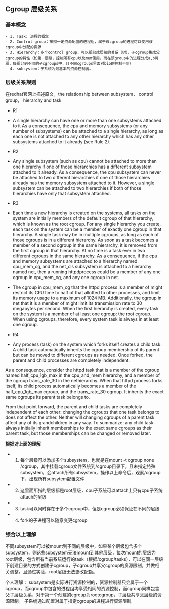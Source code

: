 ## Cgroup 层级关系 ##

### 基本概念 ###
    - 1. Task: 进程的概念
    - 2. Control group：按照一定资源配置的进程组，属于该cgroup的进程可以使用该cgroup中分配的资源
    - 3. Hierarchy：多个control group，可以组织成层级的关系（树），子cgroup集成父cgroup的特性（如第一层级，控制所有cpu以及mem使用，而在该group中的进程分成a,b两组，每组分到不同的子cgroups中，且不同cgroups里面对bio的控制不同）
    - 4. subsystem：子系统为最基本的资源控制器。

### 层级关系规则 ###

在redhat官网上描述原文，the relationship between subsystem， control group， hierarchy and task

- R1

- A single hierarchy can have one or more than one subsystems attached to it
As a consequence, the cpu and memory subsystems (or any number of subsystems) can be attached to a single hierarchy, as long as each one is not attached to any other hierarchy which has any other subsystems attached to it already (see Rule 2).

- R2

- Any single subsystem (such as cpu) cannot be attached to more than one hierarchy if one of those hierarchies has a different subsystem attached to it already.
As a consequence, the cpu subsystem can never be attached to two different hierarchies if one of those hierarchies already has the memory subsystem attached to it. However, a single subsystem can be attached to two hierarchies if both of those hierarchies have only that subsystem attached.

- R3

- Each time a new hierarchy is created on the systems, all tasks on the system are initially members of the default cgroup of that hierarchy, which is known as the root cgroup. For any single hierarchy you create, each task on the system can be a member of exactly one cgroup in that hierarchy. A single task may be in multiple cgroups, as long as each of those cgroups is in a different hierarchy. As soon as a task becomes a member of a second cgroup in the same hierarchy, it is removed from the first cgroup in that hierarchy. At no time is a task ever in two different cgroups in the same hierarchy.
As a consequence, if the cpu and memory subsystems are attached to a hierarchy named cpu_mem_cg, and the net_cls subsystem is attached to a hierarchy named net, then a running httpdprocess could be a member of any one cgroup in cpu_mem_cg, and any one cgroup in net.

- The cgroup in cpu_mem_cg that the httpd process is a member of might restrict its CPU time to half of that allotted to other processes, and limit its memory usage to a maximum of 1024 MB. Additionally, the cgroup in net that it is a member of might limit its transmission rate to 30 megabytes per second.
When the first hierarchy is created, every task on the system is a member of at least one cgroup: the root cgroup. When using cgroups, therefore, every system task is always in at least one cgroup.

- R4

- Any process (task) on the system which forks itself creates a child task. A child task automatically inherits the cgroup membership of its parent but can be moved to different cgroups as needed. Once forked, the parent and child processes are completely independent.

As a consequence, consider the httpd task that is a member of the cgroup named half_cpu_1gb_max in the cpu_and_mem hierarchy, and a member of the cgroup trans_rate_30 in the nethierarchy. When that httpd process forks itself, its child process automatically becomes a member of the half_cpu_1gb_max cgroup, and the trans_rate_30 cgroup. It inherits the exact same cgroups its parent task belongs to.

From that point forward, the parent and child tasks are completely independent of each other: changing the cgroups that one task belongs to does not affect the other. Neither will changing cgroups of a parent task affect any of its grandchildren in any way. To summarize: any child task always initially inherit memberships to the exact same cgroups as their parent task, but those memberships can be changed or removed later.

**根据对上面的理解**
  - 1. 每个层级可以添加多个subsystem，也就是在mount -t cgroup none /cgroup，其中挂载cgroup文件系统到/cgroup目录下，且未指定特殊subsystem，会attach所有subsystem，操作以上命令后，观察/cgroup下，出现所有subsytem配置文件
  - 2. 这里面所指的层级都是root层级，cpu子系统可以attach上只有cpu子系统attach的层级
  - 3. task可以同时存在于多个cgroup中，但是cgroup必须保证在不同的层级
  - 4. fork的子进程可以随意变更cgroup

### 综合以上理解 ###
  不同subsystem可以被mount到不同的层级中，如果某个层级包含多个subsystem，则这些subsystem无法mount到其他层级，每次mount的层级为root层级，包含所有当前系统运行的task（根据/cgroup/tasks），可以在同一层级下创建目录的方式创建子cgroup，子cgroup共享父cgroup的资源限制，并做相关调整。且通过实验，root层级无法更改配额。

个人理解：
 subsystem是实际进行资源控制的，资源控制器只会属于一个cgroup，而cgroup中包含的进程组均享受相同的资源控制，而cgroup同样包含父子层级关系，对于第一个创建的cgroup为rootcgroup，子层级共享父层级的资源限制。
子系统通过配置对属于指定cgroup的进程进行资源限制.
